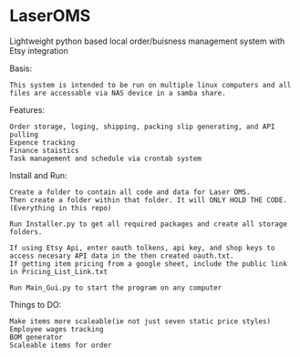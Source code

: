# LaserOMS
Lightweight python based local order/buisness management system with Etsy integration

Basis:

    This system is intended to be run on multiple linux computers and all files are accessable via NAS device in a samba share.

Features:

    Order storage, loging, shipping, packing slip generating, and API pulling
    Expence tracking
    Finance staistics
    Task management and schedule via crontab system

Install and Run:

    Create a folder to contain all code and data for Laser OMS. 
    Then create a folder within that folder. It will ONLY HOLD THE CODE. (Everything in this repo)

    Run Installer.py to get all required packages and create all storage folders.

    If using Etsy Api, enter oauth tolkens, api key, and shop keys to access necesary API data in the then created oauth.txt.
    If getting item pricing from a google sheet, include the public link in Pricing_List_Link.txt

    Run Main_Gui.py to start the program on any computer

Things to DO:

    Make items more scaleable(ie not just seven static price styles)
    Employee wages tracking 
    BOM generator
    Scaleable items for order